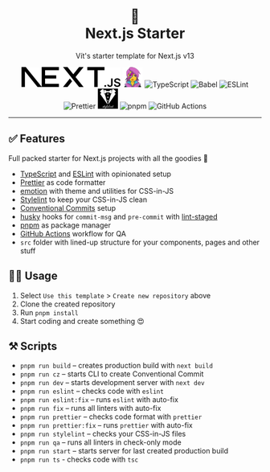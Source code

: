 <h1 align="center">🚀<br>Next.js Starter</h1>
<p align="center">Vít's starter template for Next.js v13</p>
<p align="center">
<img alt="Next.js" src="https://raw.githubusercontent.com/vercel/next.js/canary/packages/create-next-app/templates/app/ts/public/next.svg" height="40">
<img alt="emotion" src="https://raw.githubusercontent.com/emotion-js/emotion/main/emotion.png" height="40">
<img alt="TypeScript" src="https://upload.wikimedia.org/wikipedia/commons/4/4c/Typescript_logo_2020.svg" height="40">
<img alt="Babel" src="https://upload.wikimedia.org/wikipedia/commons/0/02/Babel_Logo.svg" height="40">
<img alt="ESLint" src="https://eslint.org/assets/images/logo/eslint-logo-color.svg" height="40">
<img alt="Prettier" src="https://raw.githubusercontent.com/prettier/prettier-logo/master/images/prettier-avatar-dark.svg" height="40">
<img alt="Stylelint" src="https://raw.githubusercontent.com/stylelint/stylelint/main/identity/stylelint-icon-and-text-white-square.svg" height="40">
<img alt="pnpm" src="https://d33wubrfki0l68.cloudfront.net/aad219b6c931cebb53121dcda794f6180d9e4397/17f34/assets/images/pnpm-standard-79c9dbb2e99b8525ae55174580061e1b.svg" height="40">
<img alt="GitHub Actions" src="https://github.githubassets.com/images/modules/site/features/actions-icon-actions.svg" height="40">
</p>
<hr>

## ✅ Features

Full packed starter for Next.js projects with all the goodies 🤙

- [TypeScript](https://github.com/microsoft/TypeScript) and [ESLint](https://github.com/eslint/eslint) with opinionated
  setup
- [Prettier](https://github.com/prettier/prettier) as code formatter
- [emotion](https://github.com/emotion-js/emotion) with theme and utilities for CSS-in-JS
- [Stylelint](https://github.com/stylelint/stylelint) to keep your CSS-in-JS clean
- [Conventional Commits](https://github.com/conventional-commits/conventionalcommits.org) setup
- [husky](https://github.com/typicode/husky) hooks for `commit-msg` and `pre-commit`
  with [lint-staged](https://github.com/okonet/lint-staged)
- [pnpm](https://github.com/pnpm/pnpm) as package manager
- [GitHub Actions](https://github.com/actions) workflow for QA
- `src` folder with lined-up structure for your components, pages and other stuff

## 👨‍💻 Usage

1. Select `Use this template` > `Create new repository` above
2. Clone the created repository
3. Run `pnpm install`
4. Start coding and create something 😍

## ⚒️ Scripts

- `pnpm run build` – creates production build with `next build`
- `pnpm run cz` – starts CLI to create Conventional Commit
- `pnpm run dev` – starts development server with `next dev`
- `pnpm run eslint` – checks code with `eslint`
- `pnpm run eslint:fix` – runs `eslint` with auto-fix
- `pnpm run fix` – runs all linters with auto-fix
- `pnpm run prettier` – checks code format with `prettier`
- `pnpm run prettier:fix` – runs `prettier` with auto-fix
- `pnpm run stylelint` – checks your CSS-in-JS files
- `pnpm run qa` – runs all linters in check-only mode
- `pnpm run start` – starts server for last created production build
- `pnpm run ts` - checks code with `tsc`
